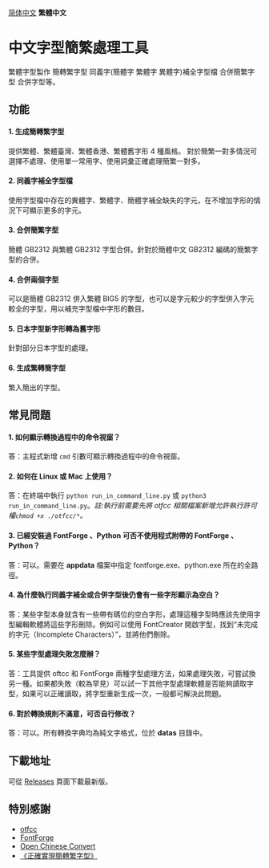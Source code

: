 [简体中文](https://github.com/GuiWonder/TCFontCreator#中文字体简繁处理工具) **繁體中文** 
# 中文字型簡繁處理工具
繁體字型製作 簡轉繁字型 同義字(簡體字 繁體字 異體字)補全字型檔 合併簡繁字型 合併字型等。

## 功能
#### 1. 生成簡轉繁字型
提供繁體、繁體臺灣、繁體香港、繁體舊字形 4 種風格。
對於簡繁一對多情況可選擇不處理、使用單一常用字、使用詞彙正確處理簡繁一對多。
#### 2. 同義字補全字型檔
使用字型檔中存在的異體字、繁體字、簡體字補全缺失的字元，在不增加字形的情況下可顯示更多的字元。
#### 3. 合併簡繁字型
簡體 GB2312 與繁體 GB2312 字型合併。針對於簡體中文 GB2312 編碼的簡繁字型的合併。
#### 4. 合併兩個字型
可以是簡體 GB2312 併入繁體 BIG5 的字型，也可以是字元較少的字型併入字元較全的字型，用以補充字型檔中字形的數目。
#### 5. 日本字型新字形轉為舊字形
針對部分日本字型的處理。
#### 6. 生成繁轉簡字型
繁入簡出的字型。

## 常見問題
#### 1. 如何顯示轉換過程中的命令視窗？
答：主程式新增 `cmd` 引數可顯示轉換過程中的命令視窗。
#### 2. 如何在 Linux 或 Mac 上使用？
答：在終端中執行 `python run_in_command_line.py` 或 `python3 run_in_command_line.py`。*註:執行前需要先將 otfcc 相關檔案新增允許執行許可權`chmod +x ./otfcc/*`。*
#### 3. 已經安裝過 FontForge 、Python 可否不使用程式附帶的 FontForge 、Python？
答：可以。需要在 **appdata** 檔案中指定 fontforge.exe、python.exe 所在的全路徑。
#### 4. 為什麼執行同義字補全或合併字型後仍會有一些字形顯示為空白？
答：某些字型本身就含有一些帶有碼位的空白字形，處理這種字型時應該先使用字型編輯軟體將這些字形刪除。例如可以使用 FontCreator 開啟字型，找到“未完成的字元（Incomplete Characters）”，並將他們刪除。
#### 5. 某些字型處理失敗怎麼辦？
答：工具提供 oftcc 和 FontForge 兩種字型處理方法，如果處理失敗，可嘗試換另一種。如果都失敗（較為罕見）可以試一下其他字型處理軟體是否能夠讀取字型，如果可以正確讀取，將字型重新生成一次，一般都可解決此問題。
#### 6. 對於轉換規則不滿意，可否自行修改？
答：可以。所有轉換字典均為純文字格式，位於 **datas** 目錄中。

## 下載地址
可從 [Releases](https://github.com/GuiWonder/TCFontCreator/releases) 頁面下載最新版。

## 特別感謝
* [otfcc](https://github.com/caryll/otfcc)
* [FontForge](https://github.com/fontforge/fontforge)
* [Open Chinese Convert](https://github.com/BYVoid/OpenCC)
* [《正確實現簡轉繁字型》](https://ayaka.shn.hk/s2tfont/hant/)
